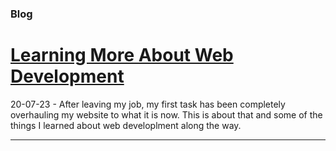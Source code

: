 ### Blog

# [Learning More About Web Development](blog/learning_more_about_web_development.html)

20-07-23 - After leaving my job, my first task has been completely overhauling my website to what it is now. This is about that and some of the things I learned about web developlment along the way.

---
